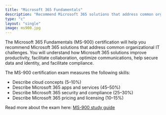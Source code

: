 ```yaml
---
title: "Microsoft 365 Fundamentals"
description: "Recommend Microsoft 365 solutions that address common organizational IT challenges"
type: "c"
layout: "single"
image: ms900.jpg
---
```

The Microsoft 365 Fundamentals (MS-900) certification will help you recommend Microsoft 365 solutions that address common organizational IT challenges. You will  understand how Microsoft 365 solutions improve productivity, facilitate collaboration, optimize communications, help secure data and identity, and facilitate compliance.

The MS-900 certification exam measures the following skills:
- Describe cloud concepts (5–10%)
- Describe Microsoft 365 apps and services (45–50%)
- Describe Microsoft 365 security and compliance (25–30%)
- Describe Microsoft 365 pricing and licensing (10–15%)

Read more about the exam here: [MS-900 study guide](https://learn.microsoft.com/en-us/credentials/certifications/resources/study-guides/ms-900)
